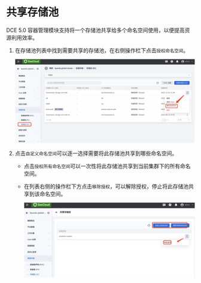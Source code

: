 # 共享存储池

DCE 5.0 容器管理模块支持将一个存储池共享给多个命名空间使用，以便提高资源利用效率。

1. 在存储池列表中找到需要共享的存储池，在右侧操作栏下点击`授权命名空间`。

    ![授权](../../images/sc-share01.png)

2. 点击`自定义命名空间`可以逐一选择需要将此存储池共享到哪些命名空间。

    - 点击`授权所有命名空间`可以一次性将此存储池共享到当前集群下的所有命名空间。
    - 在列表右侧的操作栏下方点击`移除授权`，可以解除授权，停止将此存储池共享到该命名空间。

        ![授权](../../images/sc-share02.png)
